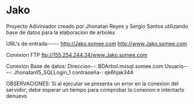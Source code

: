 # Jako
Proyecto Adiviniador creado por Jhonatan Reyes y Sergio Santos utilizando base de datos para la elaboracion de arboles

URL's de entrada-----
http://Jako.somee.com
http://www.Jako.somee.com

Conexion FTP
ftp://155.254.244.34/www.Jako.somee.com

Conexion Base de datos:
Direccion--: BDArbol.mssql.somee.com
Usuario----: Jhonatan15_SQLLogin_1
contraseña-: qk6hjak344

OBSERVACIONES:
Si al ejecutar se presenta un error en la conexion del servidor, debe esperar un tiempo para comprobar la conexion e intentarlo denuevo